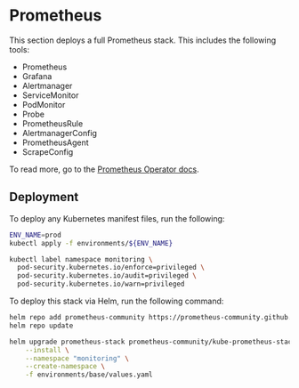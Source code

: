 # Prometheus

This section deploys a full Prometheus stack. This includes the following tools:

- Prometheus
- Grafana
- Alertmanager
- ServiceMonitor
- PodMonitor
- Probe
- PrometheusRule
- AlertmanagerConfig
- PrometheusAgent
- ScrapeConfig

To read more, go to the [Prometheus Operator docs](https://prometheus-operator.dev/docs/getting-started/introduction/).

## Deployment

To deploy any Kubernetes manifest files, run the following:

```bash
ENV_NAME=prod
kubectl apply -f environments/${ENV_NAME}
```

```bash
kubectl label namespace monitoring \
  pod-security.kubernetes.io/enforce=privileged \
  pod-security.kubernetes.io/audit=privileged \
  pod-security.kubernetes.io/warn=privileged
```

To deploy this stack via Helm, run the following command:

```bash
helm repo add prometheus-community https://prometheus-community.github.io/helm-charts
helm repo update

helm upgrade prometheus-stack prometheus-community/kube-prometheus-stack \
    --install \
    --namespace "monitoring" \
    --create-namespace \
    -f environments/base/values.yaml
```




